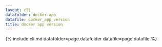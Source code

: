 ```yaml
---
layout: cli
datafolder: docker-app
datafile: docker_app_version
title: docker app version
---
```

<!--
This page is automatically generated from Docker's source code. If you want to
suggest a change to the text that appears here, open a ticket or pull request
in the source repository on GitHub:

https://github.com/docker/app
-->
{% include cli.md datafolder=page.datafolder datafile=page.datafile %}
